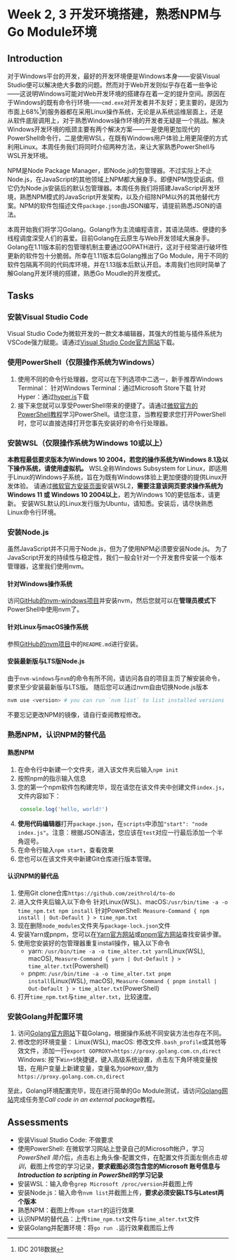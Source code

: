 # Week 2, 3 开发环境搭建，熟悉NPM与Go Module环境
## Introduction
对于Windows平台的开发，最好的开发环境便是Windows本身——安装Visual Studio便可以解决绝大多数的问题。然而对于Web开发则似乎存在着一些争论——这说明Windows可能对Web开发环境的搭建存在着一定的提升空间。原因在于Windows的既有命令行环境——`cmd.exe`对开发者并不友好；更主要的，是因为市面上68%[^1]的服务器都在采用Linux操作系统，无论是从系统运维层面上，还是从软件底层调用上，对于熟悉Windows操作环境的开发者无疑是一个挑战。解决Windows开发环境的瓶颈主要有两个解决方案——一是使用更加现代的PowerShell命令行，二是使用WSL，在既有Windows用户体验上用更简便的方式利用Linux。本周任务我们将同时介绍两种方法，来让大家熟悉PowerShell与WSL开发环境。

NPM是Node Package Manager，即Node.js的包管理器。不过实际上不止Node.js，在JavaScript的其他领域上NPM都大展身手。即便NPM饱受诟病，但它仍为Node.js安装后的默认包管理器。本周任务我们将搭建JavaScript开发环境，熟悉NPM模式的JavaScript开发架构，以及介绍除NPM以外的其他替代方案。NPM的软件包描述文件`package.json`由JSON编写，请提前熟悉JSON的语法。

本周开始我们将学习Golang。Golang作为主流编程语言，其语法简练、便捷的多线程调度深受人们的喜爱。目前Golang在云原生与Web开发领域大展身手。Golang在1.11版本前的包管理机制主要通过GOPATH进行，这对于经常进行破坏性更新的软件包十分脆弱。所幸在1.11版本后Golang推出了Go Module，用于不同的软件包隔离不同的代码库环境，并在1.13版本后默认开启。本周我们也同时简单了解Golang开发环境的搭建，熟悉Go Moudle的开发模式。

## Tasks
### 安装Visual Studio Code
Visual Studio Code为微软开发的一款文本编辑器，其强大的性能与插件系统为VSCode强力赋能。请通过[Visual Studio Code官方网站](https://code.visualstudio.com)下载。

### 使用PowerShell（仅限操作系统为Windows）
1. 使用不同的命令行处理器，您可以在下列选项中二选一，新手推荐Windows Terminal：
针对Windows Terminal：通过Microsoft Store下载
针对Hyper：通过[hyper.is](https://hyper.is)下载
2. 接下来您就可以享受PowerShell带来的便捷了。请通过[微软官方的PowerShell教程](https://docs.microsoft.com/zh-cn/learn/paths/powershell/)学习PowerShell。请您注意，当教程要求您打开PowerShell时，您可以直接选择打开您事先安装好的命令行处理器。

### 安装WSL（仅限操作系统为Windows 10或以上）
**本教程最低要求版本为Windows 10 2004，若您的操作系统为Windows 8.1及以下操作系统，请使用虚拟机。**
WSL全称Windows Subsystem for Linux，即适用于Linux的Windows子系统，旨在为既有Windows体验上更加便捷的提供Linux开发体验。
请通过[微软官方安装页面](https://docs.microsoft.com/zh-cn/windows/wsl/install "")安装WSL2，**需要注意该网页要求操作系统为Windows 11 或 Windows 10 2004以上**，若为Windows 10的更低版本，请更新。
安装WSL默认的Linux发行版为Ubuntu，请知悉。安装后，请尽快熟悉Linux命令行环境。

### 安装Node.js
虽然JavaScript并不只用于Node.js，但为了使用NPM必须要安装Node.js。
为了JavaScript开发的持续性与稳定性，我们一般会针对一个开发套件安装一个版本管理器，这里我们使用nvm。
#### 针对Windows操作系统
访问[GitHub的nvm-windows项目](https://github.com/coreybutler/nvm-windows/releases "")并安装nvm，然后您就可以在**管理员模式下**PowerShell中使用nvm了。
#### 针对Linux与macOS操作系统
参照[GitHub的nvm项目](https://github.com/nvm-sh/nvm "")中的`README.md`进行安装。
#### 安装最新版与LTS版Node.js
由于`nvm-windows`与`nvm`的命令有所不同，请访问各自的项目主页了解安装命令，要求至少安装最新版与LTS版。
随后您可以通过nvm自由切换Node.js版本
```bash
nvm use <version> # you can run `nvm list` to list installed versions
```
不要忘记更改NPM的镜像，请自行查阅教程修改。
### 熟悉NPM，认识NPM的替代品
#### 熟悉NPM
1. 在命令行中新建一个文件夹，进入该文件夹后输入`npm init`
2. 按照npm的指示输入信息
3. 您的第一个npm软件包构建完毕，现在请您在该文件夹中创建文件`index.js`，文件内容如下：
```javascript
	console.log('hello, world!')
```
4. **使用代码编辑器**打开`package.json`，在`scripts`中添加`"start": "node index.js"`。注意：根据JSON语法，您应该在`test`对应一行最后添加一个半角逗号。
5. 在命令行输入`npm start`，查看效果
6. 您也可以在该文件夹中新建Git仓库进行版本管理。

#### 认识NPM的替代品
1. 使用Git clone仓库`https://github.com/zeithrold/to-do`
2. 进入文件夹后输入以下命令
针对Linux(WSL)、macOS:`/usr/bin/time -a -o time_npm.txt npm install`
针对PowerShell: `Measure-Command { npm install | Out-Default } > time_npm.txt`
3. 现在删除`node_modules`文件夹与`package-lock.json`文件
4. 安装Yarn或pnpm，您可以在[Yarn官方网站](https://yarnpkg.com/getting-started/install)或[pnpm官方网站](https://pnpm.io/zh/installation "")查找安装步骤。
5. 使用您安装好的包管理器重复install操作，输入以下命令
	 - yarn: `/usr/bin/time -a -o time_alter.txt yarn`(Linux(WSL), macOS), `Measure-Command { yarn | Out-Default } > time_alter.txt`(Powershell)
	 - pnpm: `/usr/bin/time -a -o time_alter.txt pnpm install`(Linux(WSL), macOS), `Measure-Command { pnpm install | Out-Default } > time_alter.txt`(PowerShell)
6. 打开`time_npm.txt`与`time_alter.txt`，比较速度。

### 安装Golang并配置环境
1. 访问[Golang官方网站](https://go.dev "")下载Golang，根据操作系统不同安装方法也存在不同。
2. 修改您的环境变量：
Linux(WSL), macOS: 修改文件`.bash_profile`或其他等效文件，添加一行`export GOPROXY=https://proxy.golang.com.cn,direct`
Windows: 按下`Win+S`快捷键，键入高级系统设置，点击左下角环境变量按钮，在用户变量上新建变量，变量名为`GOPROXY`,值为`https://proxy.golang.com.cn,direct`

至此，Golang环境配置完毕，现在进行简单的Go Module测试，请访问[Golang网站](https://go.dev/doc/tutorial/getting-started "")完成任务至*Call code in an external package*教程。


## Assessments
 - 安装Visual Studio Code: 不做要求
 - 使用PowerShell: 在微软学习网站上登录自己的Microsoft帐户，学习*PowerShell 简介*后，点击右上角头像-配置文件，在配置文件页面左侧点击*培训*，截图上传您的学习记录，**要求截图必须包含您的Microsoft 账号信息与*Introduction to scripting in PowerShell*的学习记录**
 - 安装WSL：输入命令`grep Microsoft /proc/version`并截图上传
 - 安装Node.js：输入命令`nvm list`并截图上传，**要求必须安装LTS与Latest两个版本**
 - 熟悉NPM：截图上传`npm start`的运行效果
 - 认识NPM的替代品：上传`time_npm.txt`文件与`time_alter.txt`文件
 - 安装Golang并配置环境：将`go run .`运行效果截图后上传

[^1]: IDC 2018数据
